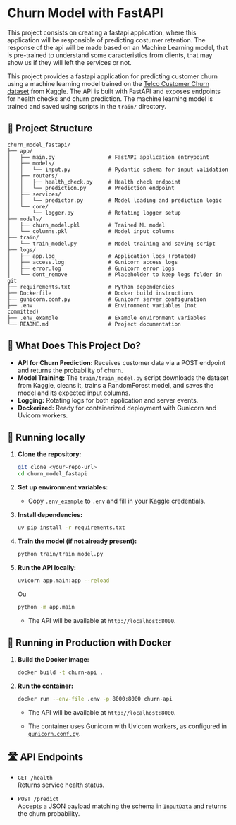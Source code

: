 # Churn Model with FastAPI

This project consists on creating a fastapi application, where this application will be responsible of predicting costumer retention. The response of the api will be made based on an Machine Learning model, that is pre-trained to understand some caracteristics from clients, that may show us if they will left the services or not.

This project provides a fastapi application for predicting customer churn using a machine learning model trained on the [Telco Customer Churn dataset](https://www.kaggle.com/datasets/blastchar/telco-customer-churn) from Kaggle. The API is built with FastAPI and exposes endpoints for health checks and churn prediction. The machine learning model is trained and saved using scripts in the `train/` directory.


## 📂 Project Structure
```
churn_model_fastapi/
├── app/
│   ├── main.py                 # FastAPI application entrypoint
│   ├── models/
│   │   └── input.py            # Pydantic schema for input validation
│   ├── routers/
│   │   ├── health_check.py     # Health check endpoint
│   │   └── prediction.py       # Prediction endpoint
│   ├── services/
│   │   └── predictor.py        # Model loading and prediction logic
│   └── core/
│       └── logger.py           # Rotating logger setup
├── models/
│   ├── churn_model.pkl         # Trained ML model
│   └── columns.pkl             # Model input columns
├── train/
│   └── train_model.py          # Model training and saving script
├── logs/
│   ├── app.log                 # Application logs (rotated)
│   ├── access.log              # Gunicorn access logs
│   ├── error.log               # Gunicorn error logs
│   └── dont_remove             # Placeholder to keep logs folder in git
├── requirements.txt            # Python dependencies
├── Dockerfile                  # Docker build instructions
├── gunicorn.conf.py            # Gunicorn server configuration
├── .env                        # Environment variables (not committed)
├── .env_example                # Example environment variables
└── README.md                   # Project documentation
```

## 🚀 What Does This Project Do?

- **API for Churn Prediction:** Receives customer data via a POST endpoint and returns the probability of churn.
- **Model Training:** The `train/train_model.py` script downloads the dataset from Kaggle, cleans it, trains a RandomForest model, and saves the model and its expected input columns.
- **Logging:** Rotating logs for both application and server events.
- **Dockerized:** Ready for containerized deployment with Gunicorn and Uvicorn workers.

## 🚀 Running locally

1. **Clone the repository:**
   ```sh
   git clone <your-repo-url>
   cd churn_model_fastapi
   ```

2. **Set up environment variables:**
   - Copy `.env_example` to `.env` and fill in your Kaggle credentials.

3. **Install dependencies:**
   ```sh
   uv pip install -r requirements.txt
   ```

4. **Train the model (if not already present):**
   ```sh
   python train/train_model.py
   ```

5. **Run the API locally:**
   ```sh
   uvicorn app.main:app --reload 
   ```
   Ou 
   ```sh
   python -m app.main
   ```
   - The API will be available at `http://localhost:8000`.

## 🐳 Running in Production with Docker

1. **Build the Docker image:**
   ```sh
   docker build -t churn-api .
   ```

2. **Run the container:**
   ```sh
   docker run --env-file .env -p 8000:8000 churn-api
   ```

   - The API will be available at `http://localhost:8000`.

   - The container uses Gunicorn with Uvicorn workers, as configured in [`gunicorn.conf.py`](gunicorn.conf.py).

## 🛣️ API Endpoints

- `GET /health`  
  Returns service health status.

- `POST /predict`  
  Accepts a JSON payload matching the schema in [`InputData`](app/models/input.py) and returns the churn probability.
